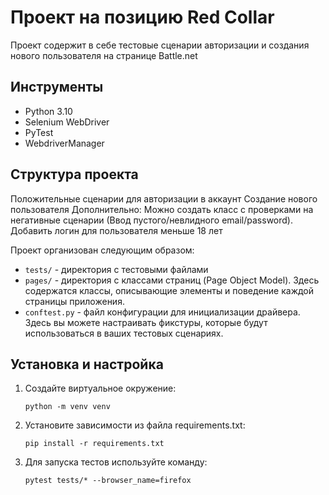 # Проект на позицию Red Collar
 
Проект содержит в себе тестовые сценарии авторизации и создания нового пользователя на странице Battle.net

## Инструменты

- Python 3.10
- Selenium WebDriver
- PyTest
- WebdriverManager

## Структура проекта

Положительные сценарии для авторизации в аккаунт
Создание нового пользователя
Дополнительно: Можно создать класс с проверками на негативные сценарии (Ввод пустого/невлидного email/password). Добавить логин для пользователя меньше 18 лет

Проект организован следующим образом:

- `tests/` - директория с тестовыми файлами
- `pages/` - директория с классами страниц (Page Object Model). Здесь содержатся классы, описывающие элементы и поведение каждой страницы приложения.
- `conftest.py` - файл конфигурации для инициализации драйвера. Здесь вы можете настраивать фикстуры, которые будут использоваться в ваших тестовых сценариях.


## Установка и настройка

1. Создайте виртуальное окружение:
   ```shell
   python -m venv venv

2. Установите зависимости из файла requirements.txt:
   ```shell
   pip install -r requirements.txt

3. Для запуска тестов используйте команду:
   ```shell
   pytest tests/* --browser_name=firefox
